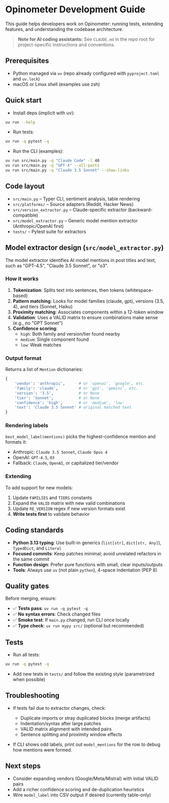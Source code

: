 # Opinometer Development Guide

This guide helps developers work on Opinometer: running tests, extending features, and understanding the codebase architecture.

> **Note for AI coding assistants:** See `CLAUDE.md` in the repo root for project-specific instructions and conventions.

## Prerequisites

- Python managed via `uv` (repo already configured with `pyproject.toml` and `uv.lock`)
- macOS or Linux shell (examples use zsh)

## Quick start

- Install deps (implicit with uv):

```zsh
uv run --help
```

- Run tests:

```zsh
uv run -q pytest -q
```

- Run the CLI (examples):

```zsh
uv run src/main.py -q "Claude Code" -l 40
uv run src/main.py -q "GPT-4" --all-posts
uv run src/main.py -q "Claude 3.5 Sonnet" --show-links
```

## Code layout

- `src/main.py` – Typer CLI, sentiment analysis, table rendering
- `src/platforms/` – Source adapters (Reddit, Hacker News)
- `src/version_extractor.py` – Claude-specific extractor (backward-compatible)
- `src/model_extractor.py` – Generic model mention extractor (Anthropic/OpenAI first)
- `tests/` – Pytest suite for extractors

## Model extractor design (`src/model_extractor.py`)

The model extractor identifies AI model mentions in post titles and text, such as "GPT-4.5", "Claude 3.5 Sonnet", or "o3".

### How it works

1. **Tokenization**: Splits text into sentences, then tokens (whitespace-based)
2. **Pattern matching**: Looks for model families (claude, gpt), versions (3.5, 4), and tiers (Sonnet, Haiku)
3. **Proximity matching**: Associates components within a 12-token window
4. **Validation**: Uses a VALID matrix to ensure combinations make sense (e.g., no "GPT Sonnet")
5. **Confidence scoring**:
   - `high`: Both family and version/tier found nearby
   - `medium`: Single component found
   - `low`: Weak matches

### Output format

Returns a list of `Mention` dictionaries:
```python
{
    'vendor': 'anthropic',      # or 'openai', 'google', etc.
    'family': 'claude',         # or 'gpt', 'gemini', etc.
    'version': '3.5',           # or None
    'tier': 'Sonnet',           # or None
    'confidence': 'high',       # or 'medium', 'low'
    'text': 'Claude 3.5 Sonnet' # original matched text
}
```

### Rendering labels

`best_model_label(mentions)` picks the highest-confidence mention and formats it:
- Anthropic: `Claude 3.5 Sonnet`, `Claude Opus 4`
- OpenAI: `GPT-4.5`, `O3`
- Fallback: `Claude`, `OpenAI`, or capitalized tier/vendor

### Extending

To add support for new models:
1. Update `FAMILIES` and `TIERS` constants
2. Expand the `VALID` matrix with new valid combinations
3. Update `RE_VERSION` regex if new version formats exist
4. **Write tests first** to validate behavior

## Coding standards

- **Python 3.13 typing**: Use built-in generics (`list[str]`, `dict[str, Any]`), `TypedDict`, and `Literal`
- **Focused commits**: Keep patches minimal; avoid unrelated refactors in the same commit
- **Function design**: Prefer pure functions with small, clear inputs/outputs
- **Tools**: Always use `uv` (not plain `python`), 4-space indentation (PEP 8)

## Quality gates

Before merging, ensure:
- ✅ **Tests pass**: `uv run -q pytest -q`
- ✅ **No syntax errors**: Check changed files
- ✅ **Smoke test**: If `main.py` changed, run CLI once locally
- ✅ **Type check**: `uv run mypy src/` (optional but recommended)

## Tests

- Run all tests:

```zsh
uv run -q pytest -q
```

- Add new tests in `tests/` and follow the existing style (parametrized when possible)

## Troubleshooting

- If tests fail due to extractor changes, check:
  - Duplicate imports or stray duplicated blocks (merge artifacts)
  - Indentation/syntax after large patches
  - VALID matrix alignment with intended pairs
  - Sentence splitting and proximity window effects

- If CLI shows odd labels, print out `model_mentions` for the row to debug how mentions were formed.

## Next steps

- Consider expanding vendors (Google/Meta/Mistral) with initial VALID pairs
- Add a richer confidence scoring and de-duplication heuristics
- Wire `model_label` into CSV output if desired (currently table-only)
